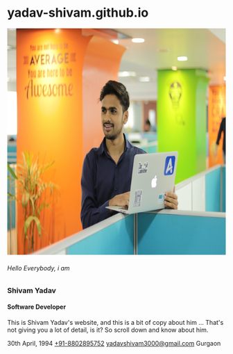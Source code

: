 # yadav-shivam.github.io

<img src="https://github.com/yadav-shivam/yadav-shivam.github.io/blob/master/img/personal.jpg"/>

###### Hello Everybody, i am

### Shivam Yadav

#### Software Developer

This is Shivam Yadav's website, and this is a bit of copy about him ... That's not giving you a lot of detail, is it? So scroll down and know about him.

30th April, 1994
[+91-8802895752](#)
[yadavshivam3000@gmail.com](#)
Gurgaon
